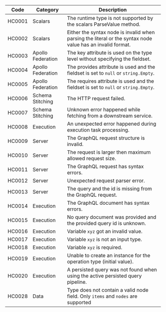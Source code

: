 | Code   | Category          | Description                                                                                                |
| ------ | ----------------- | ---------------------------------------------------------------------------------------------------------- |
| HC0001 | Scalars           | The runtime type is not supported by the scalars ParseValue method.                                        |
| HC0002 | Scalars           | Either the syntax node is invalid when parsing the literal or the syntax node value has an invalid format. |
| HC0003 | Apollo Federation | The key attribute is used on the type level without specifying the fieldset.                               |
| HC0004 | Apollo Federation | The provides attribute is used and the fieldset is set to `null` or `string.Empty`.                        |
| HC0005 | Apollo Federation | The requires attribute is used and the fieldset is set to `null` or `string.Empty`.                        |
| HC0006 | Schema Stitching  | The HTTP request failed.                                                                                   |
| HC0007 | Schema Stitching  | Unknown error happened while fetching from a downstream service.                                           |
| HC0008 | Execution         | An unexpected error happened during execution task processing.                                             |
| HC0009 | Server            | The GraphQL request structure is invalid.                                                                  |
| HC0010 | Server            | The request is larger then maximum allowed request size.                                                   |
| HC0011 | Server            | The GraphQL request has syntax errors.                                                                     |
| HC0012 | Server            | Unexpected request parser error.                                                                           |
| HC0013 | Server            | The query and the id is missing from the GraphQL request.                                                  |
| HC0014 | Execution         | The GraphQL document has syntax errors.                                                                    |
| HC0015 | Execution         | No query document was provided and the provided query id is unknown.                                       |
| HC0016 | Execution         | Variable `xyz` got an invalid value.                                                                       |
| HC0017 | Execution         | Variable `xyz` is not an input type.                                                                       |
| HC0018 | Execution         | Variable `xyz` is required.                                                                                |
| HC0019 | Execution         | Unable to create an instance for the operation type (initial value).                                       |
| HC0020 | Execution         | A persisted query was not found when using the active persisted query pipeline.                            |
| HC0028 | Data              | Type does not contain a valid node field. Only `items` and `nodes` are supported                           |
